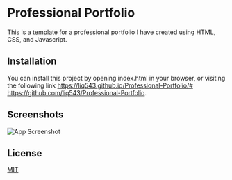 
# Professional Portfolio

This is a template for a professional portfolio I have created using HTML, CSS, and Javascript.


## Installation

You can install this project by opening index.html in your browser, or visiting the following link https://liq543.github.io/Professional-Portfolio/# https://github.com/liq543/Professional-Portfolio.


## Screenshots

![App Screenshot](https://i.imgur.com/d00pYe1.png?text=App+Screenshot+Here)


## License

[MIT](https://choosealicense.com/licenses/mit/)

